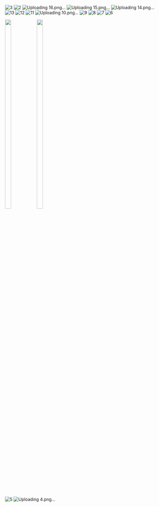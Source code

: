 ![3](https://github.com/smitgopani15/shoppingmalladmin_getx_fb/assets/125651843/d2d98d17-d597-4f82-a316-0c5c59bbcfc0)
![2](https://github.com/smitgopani15/shoppingmalladmin_getx_fb/assets/125651843/1a638921-4d4f-4d22-80ea-94a8d81c99a3)
![Uploading 16.png…]()
![Uploading 15.png…]()
![Uploading 14.png…]()
![13](https://github.com/smitgopani15/shoppingmalladmin_getx_fb/assets/125651843/9ecf849e-7bef-437f-8147-f704bbe70b4d)
![12](https://github.com/smitgopani15/shoppingmalladmin_getx_fb/assets/125651843/20a991e9-b17d-4706-8fd3-3bfc80db99ff)
![11](https://github.com/smitgopani15/shoppingmalladmin_getx_fb/assets/125651843/1980aa9b-0e5c-4a7d-9017-c9146801598a)
![Uploading 10.png…]()
![9](https://github.com/smitgopani15/shoppingmalladmin_getx_fb/assets/125651843/ca66a39c-2498-4f0c-b0fe-7a3c57b55c76)
![8](https://github.com/smitgopani15/shoppingmalladmin_getx_fb/assets/125651843/5b0aca74-ca73-4226-915c-bd22837a3599)
![7](https://github.com/smitgopani15/shoppingmalladmin_getx_fb/assets/125651843/6855a593-b298-49b0-819a-0543792bd8ed)
![6](https://github.com/smitgopani15/shoppingmalladmin_getx_fb/assets/125651843/a2730e6e-2872-48c2-8ccc-d68ae25c205b)
<p>

  <img src = "https://github.com/smitgopani15/shoppingmalladmin_getx_fb/assets/125651843/916fbbf0-c654-4a86-9231-c11cf720ad0c" width=20% height=40%>
  <img src = "https://github.com/smitgopani15/shoppingmalladmin_getx_fb/assets/125651843/1a638921-4d4f-4d22-80ea-94a8d81c99a3" width=20% height=40%>
  
</p>


![5](https://github.com/smitgopani15/shoppingmalladmin_getx_fb/assets/125651843/8e97aaff-01d7-4c7e-96ed-16fb8eb03ada)
![Uploading 4.png…]()

